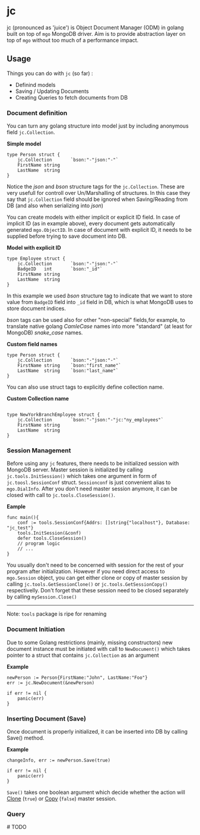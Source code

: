 # jc
jc (pronounced as 'juice') is Object Document Manager (ODM) in golang built on top of `mgo` MongoDB driver. Aim is to provide abstraction layer on top of `mgo` without too much of a performance impact.

## Usage
Things you can do with `jc` (so far) :
 * Definind models
 * Saving / Updating Documents
 * Creating Queries to fetch documents from DB
 
### Document definition
You can turn any golang structure into model just by including anonymous field `jc.Collection`. 

**Simple model**
```golang
type Person struct {
	jc.Collection 		`bson:"-"json:"-"`
	FirstName string
	LastName  string
}

```
Notice the *json* and *bson* structure tags for the `jc.Collection`. These are very usefull for controll over Un/Marshalling of structures. In this case they say that `jc.Collection` field should be ignored when Saving/Reading from DB (and also when serializing into *json*)

You can create models with either implicit or explicit ID field. In case of implicit ID (as in example above), every document gets automatically generated `mgo.ObjectID`. In case of document with explicit ID, it needs to be supplied before trying to save document into DB.

**Model with explicit ID**
```golang
type Employee struct {
	jc.Collection 		`bson:"-"json:"-"`
	BadgeID   int 		`bson:"_id"`
	FirstName string
	LastName  string
}
```
In this example we used *bson* structure tag to indicate that we want to store value from `BadgeID` field into `_id` field in DB, which is what MongoDB uses to store document indices. 

*bson* tags can be used also for other "non-special" fields,for example, to translate native golang *CamleCase* names into more "standard" (at least for MongoDB) *snake_case* names.

**Custom field names**
```golang
type Person struct {
	jc.Collection 		`bson:"-"json:"-"`
	FirstName string	`bson:"first_name"`
	LastName  string	`bson:"last_name"`
}
```

You can also use struct tags to explicitly define collection name.

**Custom Collection name**
```golang

type NewYorkBranchEmployee struct {
	jc.Collection		`bson:"-"json:"-"jc:"ny_employees"`
	FirstName string
	LastName  string
}
```
### Session Management
Before using any `jc` features, there needs to be initialized session with MongoDB server. Master session is initialized by calling `jc.tools.InitSession()` which takes one argument in form of `jc.toosl.SessionConf` struct. `Sessionconf` is just convenient alias to `mgo.DialInfo`. After you don't need master session anymore, it can be closed with call to `jc.tools.CloseSession()`.

**Eample**
```golang
func main(){
	conf := tools.SessionConf{Addrs: []string{"localhost"}, Database: "jc_test"}
	tools.InitSession(&conf)
	defer tools.CloseSession()
	// program logic
	// ...
}
```
You usually don't need to be concerned with session for the rest of your program after initialization. However if you need direct access to `mgo.Session` object, you can get either clone or copy of master session by calling `jc.tools.GetSessionClone()` or `jc.tools.GetSessionCopy()` respectivelly. Don't forget that these session need to be closed separately by calling `mySession.Close()`
_______________________________________________________________
Note: `tools` package is ripe for renaming
### Document Initiation
Due to some Golang restrictions (mainly, missing constructors) new document instance must be initiated with call to `NewDocument()` which takes pointer to a struct that contains `jc.Collection` as an argument

**Example**
```golang
newPerson := Person{FirstName:"John", LastName:"Foo"}
err := jc.NewDocument(&newPerson)

if err != nil {
	panic(err)
}
```
### Inserting Document (Save)
Once document is properly initialized, it can be inserted into DB by calling Save() method.

**Example**
```golang
changeInfo, err := newPerson.Save(true)

if err != nil {
	panic(err)
}
```
`Save()` takes one boolean argument which decide whether the action will [Clone](https://godoc.org/gopkg.in/mgo.v2#Session.Clone) (`true`) or [Copy](https://godoc.org/gopkg.in/mgo.v2#Session.Copy) (`false`) master session.

### Query
\# TODO
